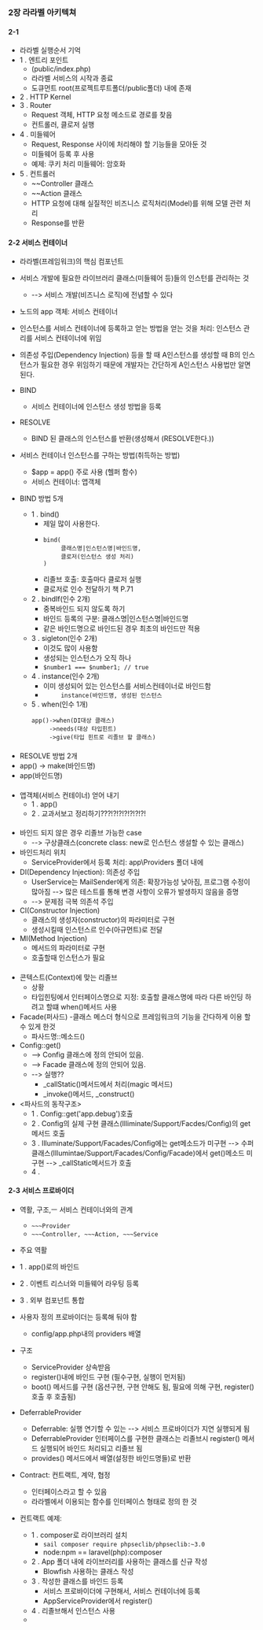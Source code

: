 ### 2장 라라벨 아키텍쳐

#### 2-1
- 라라벨 실행순서 기억
- 1 . 엔트리 포인트
  - (public/index.php)
  - 라라벨 서비스의 시작과 종료
  - 도큐먼트 root(프로젝트루트폴더/public폴더) 내에 존재
- 2 . HTTP Kernel
- 3 . Router
  - Request 객체, HTTP 요청 메소드로 경로를 찾음
  - 컨트롤러, 클로저 실행
- 4 . 미들웨어
  - Request, Response 사이에 처리해야 할 기능들을 모아둔 것
  - 미들웨어 등록 후 사용
  - 예제: 쿠키 처리 미들웨어: 암호화
- 5 . 컨트롤러
  - ~~Controller 클래스
  - ~~Action 클래스
  - HTTP 요청에 대해 실질적인 비즈니스 로직처리(Model)를 위해 모델 관련 처리
  - Response를 반환

#### 2-2 서비스 컨테이너
- 라라벨(프레임워크)의 핵심 컴포넌트
- 서비스 개발에 필요한 라이브러리 클래스(미들웨어 등)들의 인스턴를 관리하는 것
  - --> 서비스 개발(비즈니스 로직)에 전념할 수 있다
- 노드의 app 객체: 서비스 컨테이너
- 인스턴스를 서비스 컨테이너에 등록하고 얻는 방법을 얻는 것을 처리: 인스턴스 관리를 서비스 컨테이너에 위임
- 의존성 주입(Dependency Injection) 등을 할 때 A인스턴스를 생성할 때 B의 인스턴스가 필요한 경우 위임하기 때문에 개발자는 간단하게 A인스턴스 사용법만 알면 된다.

- BIND
  - 서비스 컨테이너에 인스턴스 생성 방법을 등록
- RESOLVE
  - BIND 된 클래스의 인스턴스를 반환(생성해서 (RESOLVE한다.))
     
- 서비스 컨테이너 인스턴스를 구하는 방법(취득하는 방법)
  - $app = app() 주로 사용 (헬퍼 함수)
  - 서비스 컨테이너: 앱객체
    
- BIND 방법 5개
  - 1 . bind()
    - 제일 많이 사용한다.
    - ```
      bind(
           클래스명|인스턴스명|바인드명,
           클로저(인스턴스 생성 처리)
      )
      ```
    - 리졸브 호출: 호출마다 클로저 실행 
    - 클로저로 인수 전달하기 책 P.71
  - 2 . bindIf(인수 2개)
    - 중복바인드 되지 않도록 하기
    - 바인드 등록의 구분: 클래스명|인스턴스명|바인드명
    - 같은 바인드명으로 바인드된 경우 최초의 바인드만 적용
  - 3 . sigleton(인수 2개)
    - 이것도 많이 사용함
    - 생성되는 인스턴스가 오직 하나
    - ```$number1 === $number1; // true```
  - 4 . instance(인수 2개)
    - 이미 생성되어 있는 인스턴스를 서비스컨테이너로 바인드함
    - ```      instance(바인드명, 생성된 인스턴스      ```
  - 5 . when(인수 1개)
    ```
    app()->when(DI대상 클래스)
         ->needs(대상 타입힌트)
         ->give(타입 힌트로 리졸브 할 클래스)
    ```
####
- RESOLVE 방법 2개
- app() -> make(바인드명)
- app(바인드명)
####
- 앱객체(서비스 컨테이너) 얻어 내기
  - 1 . app()
  - 2 . 교과서보고 정리하기???!?!?!?!?!?!?!
  
####
- 바인드 되지 않은 경우 리졸브 가능한 case
  - --> 구상클래스(concrete class: new로 인스턴스 생설할 수 있는 클래스)
- 바인드처리 위치
  - ServiceProvider에서 등록 처리: app\Providers 폴더 내에
- DI(Dependency Injection): 의존성 주입
  - UserService는 MailSender에게 의존: 확장가능성 낮아짐, 프로그램 수정이 많아짐 --> 많은 테스트를 통해 변경 사항이 오류가 발생하지 않음을 증명
  - --> 문제점 극복 의존석 주입
- CI(Constructor Injection)
  - 클래스의 생성자(constructor)의 파라미터로 구현
  - 생성시킬때 인스턴스르 인수(아규먼트)로 전달
- MI(Method Injection)
  - 메서드의 파라미터로 구현
  - 호출할때 인스턴스가 필요
####
- 콘텍스트(Context)에 맞는 리졸브
  - 상황
  - 타입힌팅에서 인터페이스명으로 지정: 호출할 클래스명에 따라 다른 바인딩 하려고 할떄 when()메서드 사용
- Facade(퍼사드)
  -클래스 메스더 형식으로 프레임워크의 기능을 간다하게 이용 할 수 있게 한것
  - 파사드명::메소드()
- Config::get()
  - --> Config 클래스에 정의 안되어 있음.
  - --> Facade 클래스에 정의 안되어 있음.
  - --> 실행??
    - _callStatic()메서드에서 처리(magic 메서드)
    - _invoke()메서드, _construct()
- <파사드의 동작구조>
  - 1 . Config::get('app.debug')호출
  - 2 . Config의 실제 구현 클래스(Illiminate/Support/Facdes/Config)의 get 메서드 호출
  - 3 . Illuminate/Support/Facades/Config에는 get메소드가 미구현 --> 수퍼 클래스(Illumintae/Support/Facades/Config/Facade)에서 get()메소드 미구현 --> _callStatic메서드가 호출
  - 4 . 
#### 2-3 서비스 프로바이더
- 역활, 구조,ㅡ 서비스 컨테이너와의 관계
  - ```~~~Provider```
  - ```~~~Controller, ~~~Action, ~~~Service```
- 주요 역활
- 1 . app()로의 바인드
- 2 . 이벤트 리스너와 미들웨어 라우팅 등록
- 3 . 외부 컴포넌트 통합

- 사용자 정의 프로바이더는 등록해 둬야 함
  - config/app.php내의 providers 배열

- 구조
  - ServiceProvider 상속받음
  - register()내에 바인드 구현 (필수구현, 실행이 먼저됨)
  - boot() 메서드를 구현 (옵션구현, 구현 안해도 됨, 필요에 의해 구현, register() 호출 후  호출됨)

- DeferrableProvider 
  - Deferrable: 실행 연기할 수 있는 --> 서비스 프로바이더가 지연 실행되게 됨
  - DeferrableProvider 인터페이스를 구현한 클래스는 리졸브시 register() 메서드 실행되어 바인드 처리되고 리졸브 됨
  - provides() 메서드에서 배열(설정한 바인드명들)로 반환

- Contract: 컨트랙트, 계약, 협정
  - 인터페이스라고 할 수 있음
  - 라라벨에서 이용되는 함수를 인터페이스 형태로 정의 한 것

- 컨트랙트 예제:
  - 1 . composer로 라이브러리 설치
    - ```sail composer require phpseclib/phpseclib:~3.0```
    - node:npm == laravel(php):composer
  - 2 . App 폴더 내에 라이브러리를 사용하는 클래스를 신규 작성
    - Blowfish 사용하는 클래스 작성
  - 3 . 작성한 클래스를 바인드 등록
    - 서비스 프로바이더에 구현해서, 서비스 컨테이너에 등록
    - AppServiceProvider에서 register()
  - 4 . 리졸브해서 인스턴스 사용
  - 